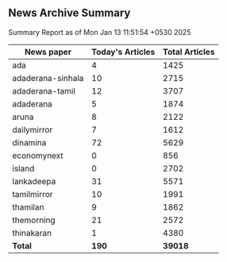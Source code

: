 <!-- @format -->
## News Archive Summary

Summary Report as of Mon Jan 13 11:51:54 +0530 2025

| News paper         | Today's Articles | Total Articles |
|--------------------|------------------|----------------|
| ada               | 4          | 1425        |
| adaderana-sinhala               | 10          | 2715        |
| adaderana-tamil               | 12          | 3707        |
| adaderana               | 5          | 1874        |
| aruna               | 8          | 2122        |
| dailymirror               | 7          | 1612        |
| dinamina               | 72          | 5629        |
| economynext               | 0          | 856        |
| island               | 0          | 2702        |
| lankadeepa               | 31          | 5571        |
| tamilmirror               | 10          | 1991        |
| thamilan               | 9          | 1862        |
| themorning               | 21          | 2572        |
| thinakaran               | 1          | 4380        |
| **Total**          | **190**      | **39018** |

